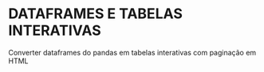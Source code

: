 # DATAFRAMES E TABELAS INTERATIVAS
 Converter dataframes do pandas em tabelas interativas com paginação em HTML
